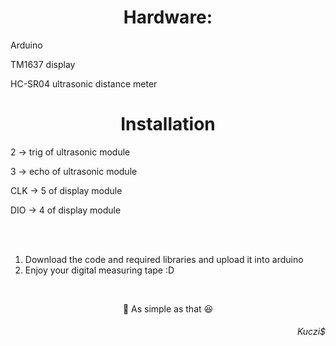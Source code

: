 <h1 text align = "center"📏 Simple arudino distance meter 📏</h1> 

<h1 text align = "center">Hardware: </h1>
<p text align = "left">Arduino</p>
<p text align = "left">TM1637 display</p>
<p text align = "left">HC-SR04 ultrasonic distance meter</p>

<h1 text align = "center"> Installation </h1>
<p text align = "left">2 -> trig of ultrasonic module</p>
<p text align = "left">3 -> echo of ultrasonic module</p>
<p text align = "left">CLK -> 5 of display module</p>
<p text align = "left">DIO -> 4 of display module</p>

</br></br>
1. Download the code and required libraries and upload it into arduino
2. Enjoy your digital measuring tape :D 
</br>

<p text align = "center">🍏 As simple as that 😆 </p>

<h6 text align = "right">Kuczi$</h6>
